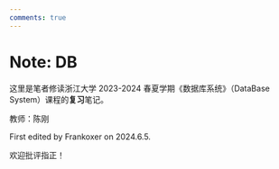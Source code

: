 ```yaml
---
comments: true
---
```


# Note: DB

这里是笔者修读浙江大学 2023-2024 春夏学期《数据库系统》（DataBase System）课程的**复习**笔记。

教师：陈刚

First edited by Frankoxer on 2024.6.5.

欢迎批评指正！
